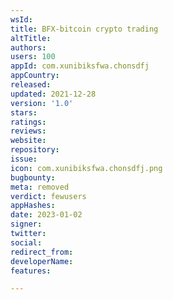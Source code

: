 ```yaml
---
wsId: 
title: BFX-bitcoin crypto trading
altTitle: 
authors: 
users: 100
appId: com.xunibiksfwa.chonsdfj
appCountry: 
released: 
updated: 2021-12-28
version: '1.0'
stars: 
ratings: 
reviews: 
website: 
repository: 
issue: 
icon: com.xunibiksfwa.chonsdfj.png
bugbounty: 
meta: removed
verdict: fewusers
appHashes: 
date: 2023-01-02
signer: 
twitter: 
social: 
redirect_from: 
developerName: 
features: 

---
```


